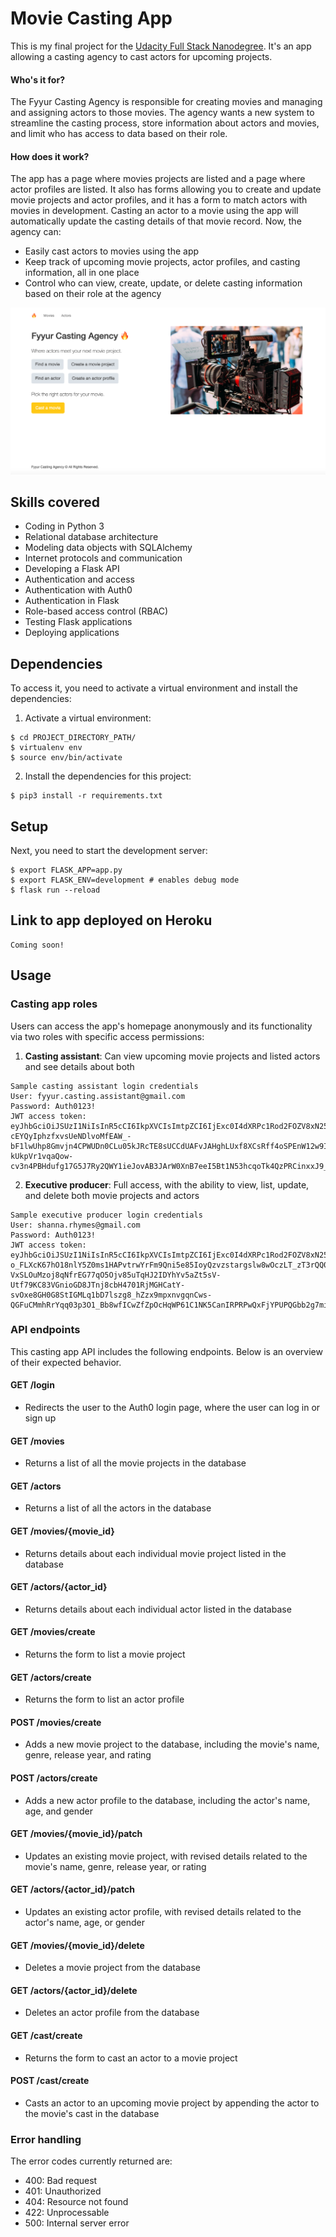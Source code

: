 # Movie Casting App 

This is my final project for the [Udacity Full Stack Nanodegree](https://www.udacity.com/course/full-stack-web-developer-nanodegree--nd004). It's an app allowing a casting agency to cast actors for upcoming projects. 

#### Who's it for?
The Fyyur Casting Agency is responsible for creating movies and managing and assigning actors to those movies. The agency wants a new system to streamline the casting process, store information about actors and movies, and limit who has access to data based on their role.

#### How does it work?
The app has a page where movies projects are listed and a page where actor profiles are listed. It also has forms allowing you to create and update movie projects and actor profiles, and it has a form to match actors with movies in development. Casting an actor to a movie using the app will automatically update the casting details of that movie record. Now, the agency can:
- Easily cast actors to movies using the app
- Keep track of upcoming movie projects, actor profiles, and casting information, all in one place
- Control who can view, create, update, or delete casting information based on their role at the agency

![homepage](https://github.com/cperacchio/fsnd-capstone/blob/main/static/img/new_landing_page.png?raw=true)

## Skills covered
- Coding in Python 3
- Relational database architecture
- Modeling data objects with SQLAlchemy
- Internet protocols and communication
- Developing a Flask API
- Authentication and access
- Authentication with Auth0
- Authentication in Flask
- Role-based access control (RBAC)
- Testing Flask applications
- Deploying applications

## Dependencies
To access it, you need to activate a virtual environment and install the dependencies:
1. Activate a virtual environment:
```
$ cd PROJECT_DIRECTORY_PATH/
$ virtualenv env
$ source env/bin/activate
```
2. Install the dependencies for this project:
```
$ pip3 install -r requirements.txt
```

## Setup
Next, you need to start the development server:  
```
$ export FLASK_APP=app.py 
$ export FLASK_ENV=development # enables debug mode  
$ flask run --reload
```

## Link to app deployed on Heroku
```
Coming soon!
```

## Usage

### Casting app roles
Users can access the app's homepage anonymously and its functionality via two roles with specific access permissions:

1. <strong>Casting assistant</strong>: Can view upcoming movie projects and listed actors and see details about both
```
Sample casting assistant login credentials
User: fyyur.casting.assistant@gmail.com
Password: Auth0123!
JWT access token: eyJhbGciOiJSUzI1NiIsInR5cCI6IkpXVCIsImtpZCI6IjExc0I4dXRPc1Rod2FOZV8xN25LZyJ9.eyJpc3MiOiJodHRwczovL2ZzbmQ3OS5hdXRoMC5jb20vIiwic3ViIjoiYXV0aDB8NWY5ZTAyOGUyNGY4MGEwMDc5NjNjOTRjIiwiYXVkIjoiY2FzdGluZyIsImlhdCI6MTYwNDI1Nzk3NiwiZXhwIjoxNjA0MzQ0Mzc2LCJhenAiOiJ0UXRaSzQ5bFU0MkZENnNSVEZGbnhPdm43QnB2SU5BaSIsInNjb3BlIjoiIiwicGVybWlzc2lvbnMiOlsiZ2V0OmFjdG9ycyIsImdldDptb3ZpZXMiXX0.MtK95YNNlCiv9ZlwMSorC3Z3EQjZbtZYTJsChnP3zIBoRfs-cEYQyIphzfxvsUeNDlvoMfEAW_-bF1lwUhp8Gmvjn4CPWUDn0CLu05kJRcTE8sUCCdUAFvJAHghLUxf8XCsRff4oSPEnW12w9IQnU0VFZmrKZIhczjoJ7zMxAfHS3Z5v2rqGW0R-kUkpVr1vqaQow-cv3n4PBHdufg17G5J7Ry2QWY1ieJovAB3JArW0XnB7eeI5Bt1N53hcqoTk4QzPRCinxxJ9_xFCdHD6MFDs8q8q9ZZo0opHVC2rIZG5ju4KJ0kRc3LANEeA6ePrLVUOjjNBlifoNcHlgQY6Nw
```

2. <strong>Executive producer</strong>: Full access, with the ability to view, list, update, and delete both movie projects and actors
```
Sample executive producer login credentials
User: shanna.rhymes@gmail.com
Password: Auth0123!
JWT access token: eyJhbGciOiJSUzI1NiIsInR5cCI6IkpXVCIsImtpZCI6IjExc0I4dXRPc1Rod2FOZV8xN25LZyJ9.eyJpc3MiOiJodHRwczovL2ZzbmQ3OS5hdXRoMC5jb20vIiwic3ViIjoiYXV0aDB8NWY5ZTEyMTM5ZmU1MDUwMDdiNWVmYmEyIiwiYXVkIjoiY2FzdGluZyIsImlhdCI6MTYwNDI1NzgwMSwiZXhwIjoxNjA0MzQ0MjAxLCJhenAiOiJ0UXRaSzQ5bFU0MkZENnNSVEZGbnhPdm43QnB2SU5BaSIsInNjb3BlIjoiIiwicGVybWlzc2lvbnMiOlsiZGVsZXRlOmFjdG9ycyIsImRlbGV0ZTptb3ZpZXMiLCJnZXQ6YWN0b3Jmb3JtIiwiZ2V0OmFjdG9ycyIsImdldDpjYXN0Zm9ybSIsImdldDptb3ZpZWZvcm0iLCJnZXQ6bW92aWVzIiwicG9zdDphY3RvcnMiLCJwb3N0OmNhc3QiLCJwb3N0Om1vdmllcyJdfQ.Gan6e4JKvVkI8UH3WWlyiiZrI3-o_FLXcK67hO18nlY5Z0ms1HAPvtrwYrFm9Qni5e85IoyQzvzstargslw8wOczLT_zT3rQQ0C5DloCA-VxSLOuMzoj8qNfrEG77qO5Ojv85uTqHJ2IDYhYv5aZt5sV-Utf79KC83VGnioGD8JTnj8cbH4701RjMGHCatY-svOxe8GH0G8StIGMLq1bD7lszg8_hZzx9mpxnvgqnCws-QGFuCMmhRrYqq03p3O1_Bb8wfICwZfZpOcHqWP61C1NK5CanIRPRPwQxFjYPUPQGbb2g7mif0Exp26S3aPCLR3W0ShwCl9ost9fAZLpew 
```

### API endpoints
This casting app API includes the following endpoints. Below is an overview of their expected behavior.

#### GET /login
- Redirects the user to the Auth0 login page, where the user can log in or sign up

#### GET /movies
- Returns a list of all the movie projects in the database

#### GET /actors
- Returns a list of all the actors in the database

#### GET /movies/{movie_id}
- Returns details about each individual movie project listed in the database

#### GET /actors/{actor_id}
- Returns details about each individual actor listed in the database

#### GET /movies/create
- Returns the form to list a movie project

#### GET /actors/create
- Returns the form to list an actor profile

#### POST /movies/create
- Adds a new movie project to the database, including the movie's name, genre, release year, and rating

#### POST /actors/create
- Adds a new actor profile to the database, including the actor's name, age, and gender

#### GET /movies/{movie_id}/patch
- Updates an existing movie project, with revised details related to the movie's name, genre, release year, or rating

#### GET /actors/{actor_id}/patch
- Updates an existing actor profile, with revised details related to the actor's name, age, or gender

#### GET /movies/{movie_id}/delete
- Deletes a movie project from the database

#### GET /actors/{actor_id}/delete
- Deletes an actor profile from the database

#### GET /cast/create
- Returns the form to cast an actor to a movie project

#### POST /cast/create
- Casts an actor to an upcoming movie project by appending the actor to the movie's cast in the database

### Error handling
The error codes currently returned are:
- 400: Bad request  
- 401: Unauthorized
- 404: Resource not found
- 422: Unprocessable
- 500: Internal server error
